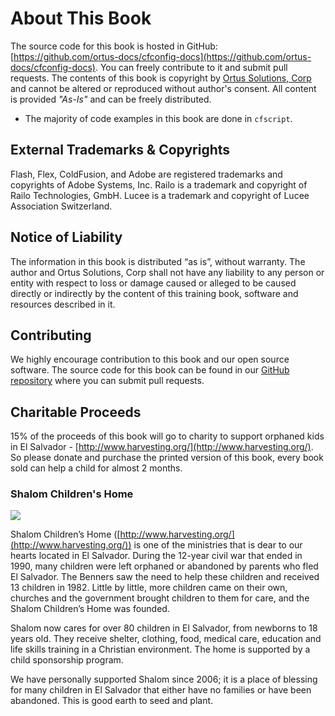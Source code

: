 # About This Book

The source code for this book is hosted in GitHub: [https://github.com/ortus-docs/cfconfig-docs](https://github.com/ortus-docs/cfconfig-docs). You can freely contribute to it and submit pull requests. The contents of this book is copyright by [Ortus Solutions, Corp](http://www.ortussolutions.com) and cannot be altered or reproduced without author's consent. All content is provided _"As-Is"_ and can be freely distributed.

* The majority of code examples in this book are done in `cfscript`.

## External Trademarks & Copyrights

Flash, Flex, ColdFusion, and Adobe are registered trademarks and copyrights of Adobe Systems, Inc. Railo is a trademark and copyright of Railo Technologies, GmbH. Lucee is a trademark and copyright of Lucee Association Switzerland.

## Notice of Liability

The information in this book is distributed “as is”, without warranty. The author and Ortus Solutions, Corp shall not have any liability to any person or entity with respect to loss or damage caused or alleged to be caused directly or indirectly by the content of this training book, software and resources described in it.

## Contributing

We highly encourage contribution to this book and our open source software. The source code for this book can be found in our [GitHub repository](https://github.com/ortus-docs/cfconfig-docs) where you can submit pull requests.

## Charitable Proceeds

15% of the proceeds of this book will go to charity to support orphaned kids in El Salvador - [http://www.harvesting.org/](http://www.harvesting.org/). So please donate and purchase the printed version of this book, every book sold can help a child for almost 2 months.

### Shalom Children's Home

![](../images/shalom.jpg)

Shalom Children’s Home ([http://www.harvesting.org/](http://www.harvesting.org/)) is one of the ministries that is dear to our hearts located in El Salvador. During the 12-year civil war that ended in 1990, many children were left orphaned or abandoned by parents who fled El Salvador. The Benners saw the need to help these children and received 13 children in 1982. Little by little, more children came on their own, churches and the government brought children to them for care, and the Shalom Children’s Home was founded.

Shalom now cares for over 80 children in El Salvador, from newborns to 18 years old. They receive shelter, clothing, food, medical care, education and life skills training in a Christian environment. The home is supported by a child sponsorship program.

We have personally supported Shalom since 2006; it is a place of blessing for many children in El Salvador that either have no families or have been abandoned. This is good earth to seed and plant.
